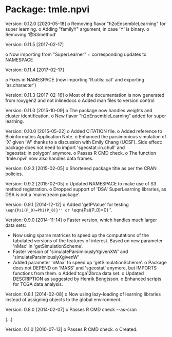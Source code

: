 Package: tmle.npvi
===================

Version: 0.12.0 [2020-05-18]
o Removing flavor "h2oEnsembleLearning" for super learning.
o Adding "familyY" argument, in case 'Y' is binary.
o Removing '@S3method'

Version: 0.11.5 [2017-02-17]

o Now importing from "SuperLearner" + corresponding updates to NAMESPACE

Version: 0.11.4 [2017-02-17]

o Fixes in NAMESPACE (now importing 'R.utils::cat' and exporting 'as.character')

Version: 0.11.3 [2017-02-16]
o Most of the documentation is now generated from roxygen2 and not inlinedocs
o Added man files to version control

Version: 0.11.0 [2015-10-09]
o The package now handles weights and cluster identification.
o New flavor "h2oEnsembleLearning" added for super learning.

Version: 0.10.0  [2015-05-22]
o Added CITATION file.
o Added reference to Bioinformatics Application Note.
o Enhanced the parsimonious simulation  of 'X' given 'W' thanks
to a discussion with Emily Chang (UCSF). Side effect: package does not
need to import 'sgeostat::in.chull' and 'sgeostat::in.polygon' anymore.
o Passes R CMD check.
o The function 'tmle.npvi' now also handles data frames.

Version: 0.9.3 [2015-02-05]
o Shortened package title as per the CRAN policies.

Version: 0.9.2 [2015-02-05]
o Updated NAMESPACE to make use of S3 method registration.
o Dropped support of 'DSA' SuperLearning libraries, as DSA is not a
'mainstream package'.

Version: 0.9.1 [2014-12-12]
o Added 'getPValue' for testing ``\eqn{Psi(P_0)=Phi(P_0)}'' or ``\eqn{Psi(P_0)=0}''.

Version: 0.9.0 [2014-11-14]
o Faster version, which handles much larger data sets:
  - Now using sparse matrices to speed up the computations of the tabulated
versions of the features of interest. Based on new parameter 'nMax' in 'getSimulationScheme'.
  - Faster version of 'simulateParsimiouslyYgivenXW' and 'simulateParsimiouslyXgivenW'
  - Added parameter 'nMax' to speed up 'getSimulationScheme'.
o Package does not DEPEND on 'MASS' and 'sgeostat' anymore, but IMPORTS
functions from them.
o Added tcga12brca data set.
o Updated DESCRIPTION as suggested by Henrik Bengtsson.
o Enhanced scripts for TCGA data analysis.

Version: 0.8.1 [2014-02-08]
o Now using lazy-loading of learning libraries instead of assigning
  objects to the global environment.

Version: 0.8.0 [2014-02-07]
o Passes R CMD check --as-cran

(...)

Version: 0.1.0 [2010-07-13]
o Passes R CMD check.
o Created.

